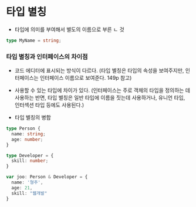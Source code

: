 # 타입 별칭

- 타입에 의미를 부여해서 별도의 이름으로 부른 ㄴ 것

```ts
type MyName = string;
```

### 타입 별칭과 인터페이스의 차이점

- 코드 에디터에 표시되는 방식이 다르다. (타입 별칭은 타입의 속성을 보여주지만, 인터페이스는 인터페이스 이름으로 보여준다. 149p 참고)
- 사용할 수 있는 타입에 차이가 있다. (인터페이스는 주로 객체의 타입을 정의하는 데 사용하는 반면, 타입 별칭은 일반 타입에 이름을 짓는데 사용하거나, 유니언 타입, 인터섹션 타입 등에도 사용된다.)

- 타입 별칭의 병합

```ts
type Person {
  name: string;
  age: number;
}

type Developer = {
  skill: number;
}

var joo: Person & Developer = {
  name: '형주',
  age: 21,
  skill: "웹개발"
}
```
